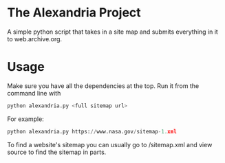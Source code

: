 # The Alexandria Project
A simple python script that takes in a site map and submits everything in it to web.archive.org.
# Usage
Make sure you have all the dependencies at the top.
Run it from the command line with 
```python
python alexandria.py <full sitemap url>
```
For example:
```python
python alexandria.py https://www.nasa.gov/sitemap-1.xml
```
To find a website's sitemap you can usually go to <site>/sitemap.xml and view source to find the sitemap in parts. 
